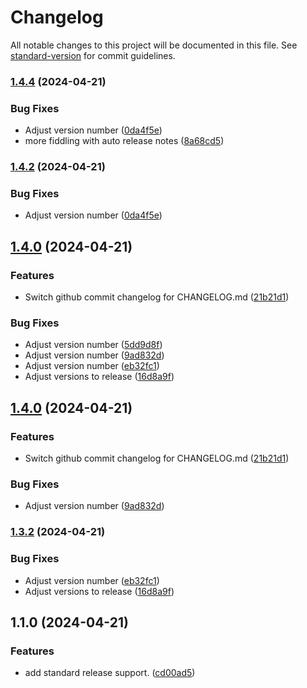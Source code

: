 # Changelog

All notable changes to this project will be documented in this file. See [standard-version](https://github.com/conventional-changelog/standard-version) for commit guidelines.

### [1.4.4](https://github.com/Ranoth/MemeBox/compare/v1.4.0...v1.4.4) (2024-04-21)


### Bug Fixes

* Adjust version number ([0da4f5e](https://github.com/Ranoth/MemeBox/commit/0da4f5eb88ed702689e0609ab7eb203f0dc71af3))
* more fiddling with auto release notes ([8a68cd5](https://github.com/Ranoth/MemeBox/commit/8a68cd588a9c7fcfb91ca59d458cedf18b43c277))

### [1.4.2](https://github.com/Ranoth/MemeBox/compare/v1.4.0...v1.4.2) (2024-04-21)


### Bug Fixes

* Adjust version number ([0da4f5e](https://github.com/Ranoth/MemeBox/commit/0da4f5eb88ed702689e0609ab7eb203f0dc71af3))

## [1.4.0](https://github.com/Ranoth/MemeBox/compare/v1.1.0...v1.4.0) (2024-04-21)


### Features

* Switch github commit changelog for CHANGELOG.md ([21b21d1](https://github.com/Ranoth/MemeBox/commit/21b21d1b005afee2f1c0e5a70474a83ae0a8f19b))


### Bug Fixes

* Adjust version number ([5dd9d8f](https://github.com/Ranoth/MemeBox/commit/5dd9d8f8d52a0776634ad2e83b72e3f5475a6f42))
* Adjust version number ([9ad832d](https://github.com/Ranoth/MemeBox/commit/9ad832d3af989a6adc825fad47112c4e275d668e))
* Adjust version number ([eb32fc1](https://github.com/Ranoth/MemeBox/commit/eb32fc14f41fe6ef2935aacb1198c7ee31330060))
* Adjust versions to release ([16d8a9f](https://github.com/Ranoth/MemeBox/commit/16d8a9fb28cdb1d6d233c14e93e5dc21ccd1ad31))

## [1.4.0](https://github.com/Ranoth/MemeBox/compare/v1.3.2...v1.4.0) (2024-04-21)


### Features

* Switch github commit changelog for CHANGELOG.md ([21b21d1](https://github.com/Ranoth/MemeBox/commit/21b21d1b005afee2f1c0e5a70474a83ae0a8f19b))


### Bug Fixes

* Adjust version number ([9ad832d](https://github.com/Ranoth/MemeBox/commit/9ad832d3af989a6adc825fad47112c4e275d668e))

### [1.3.2](https://github.com/Ranoth/MemeBox/compare/v1.1.0...v1.3.2) (2024-04-21)


### Bug Fixes

* Adjust version number ([eb32fc1](https://github.com/Ranoth/MemeBox/commit/eb32fc14f41fe6ef2935aacb1198c7ee31330060))
* Adjust versions to release ([16d8a9f](https://github.com/Ranoth/MemeBox/commit/16d8a9fb28cdb1d6d233c14e93e5dc21ccd1ad31))

## 1.1.0 (2024-04-21)


### Features

* add standard release support. ([cd00ad5](https://github.com/Ranoth/MemeBox/commit/cd00ad5fd7aceb476a228af6b82d166f0d4bad3a))
